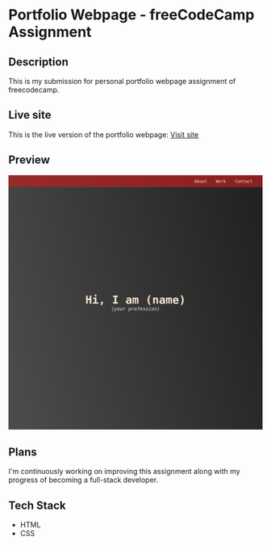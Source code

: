 # Portfolio Webpage - freeCodeCamp Assignment

## Description

This is my submission for personal portfolio webpage assignment of freecodecamp.

## Live site

This is the live version of the portfolio webpage: [Visit site](https://jeru7.github.io/ppw/)

## Preview

![Screenshot](ppw.png "This is a sample photo of the site")

## Plans

I'm continuously working on improving this assignment along with my progress of becoming a full-stack developer.

## Tech Stack

- HTML
- CSS
